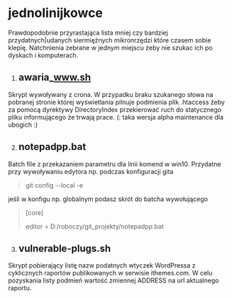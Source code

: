 # jednolinijkowce

Prawdopodobnie przyrastająca lista mniej czy bardziej przydatnych|udanych siermiężnych mikronrzędzi które czasem sobie klepię.
Natchnienia zebrane w jednym miejscu żeby nie szukac ich po dyskach i komputerach.

1. ## awaria_www.sh
Skrypt wywoływany z crona. W przypadku braku szukanego słowa na pobranej stronie której wyświetlania pilnuje podmienia plik .htaccess żeby za pomocą dyrektywy DirectoryIndex przekierować ruch do statycznego pliku informującego że trwają prace. (: taka wersja alpha maintenance dla ubogich :)

2. ## notepadpp.bat
Batch file z przekazaniem parametru dla linii komend w win10. Przydatne przy wywoływaniu edytora np. podczas konfiguracji gita 

> git config --local -e

jeśli w konfigu np. globalnym podasz skrót do batcha wywołującego

> [core]
>
> editor = D:/roboczy/git_projekty/notepadpp.bat

3. ## vulnerable-plugs.sh
Skrypt pobierający listę nazw podatnych wtyczek WordPressa z cyklicznych raportów publikowanych w serwisie ithemes.com. W celu pozyskania listy podmień wartość zmiennej ADDRESS na url aktualnego raportu.
